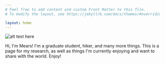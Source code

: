 ```yaml
---
# Feel free to add content and custom Front Matter to this file.
# To modify the layout, see https://jekyllrb.com/docs/themes/#overriding-theme-defaults

layout: home
---
```


![alt text here](personal/front_matter.jpg)

Hi, I'm Mears! I'm a graduate student, hiker, and many more things. 
This is a page for my research, as well as things I'm currently enjoying 
and want to share with the world. Enjoy!